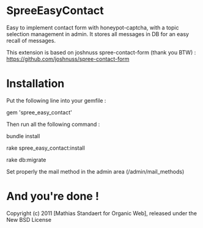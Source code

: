 SpreeEasyContact
================

Easy to implement contact form with honeypot-captcha, with a topic selection management in admin.
It stores all messages in DB for an easy recall of messages.

This extension is based on joshnuss spree-contact-form (thank you BTW) : https://github.com/joshnuss/spree-contact-form

Installation
============

Put the following line into your gemfile : 

gem 'spree_easy_contact'

Then run all the following command : 

bundle install

rake spree_easy_contact:install

rake db:migrate

Set properly the mail method in the admin area (/admin/mail_methods)

And you're done !
=================


Copyright (c) 2011 [Mathias Standaert for Organic Web], released under the New BSD License
